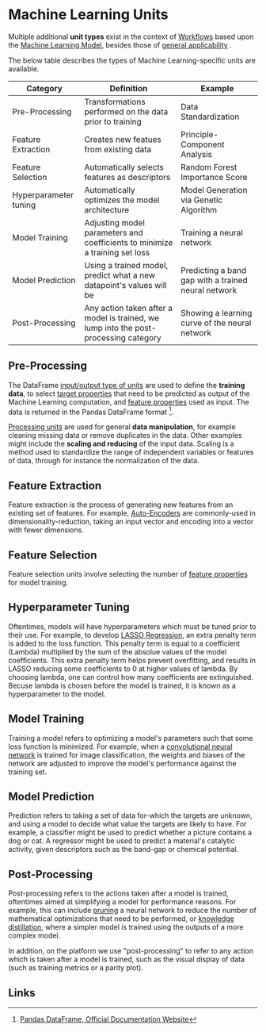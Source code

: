 # Machine Learning Units

Multiple additional **unit types** exist in the context of [Workflows](../../workflows/overview.md) based upon
the [Machine Learning Model](overview.md), besides those of [general applicability](../../workflows/components/units.md)
.

The below table describes the types of Machine Learning-specific units are available.

| Category             | Definition                                                                           | Example                                            |
| -------------------- | ------------------------------------------------------------------------------------ | -------------------------------------------------- |
| Pre-Processing       | Transformations performed on the data prior to training                              | Data Standardization                               |
| Feature Extraction   | Creates new featues from existing data                                               | Principle-Component Analysis                       |
| Feature Selection    | Automatically selects features as descriptors                                        | Random Forest Importance Score                     |
| Hyperparameter tuning| Automatically optimizes the model architecture                                       | Model Generation via Genetic Algorithm             |
| Model Training       | Adjusting model parameters and coefficients to minimize a training set loss          | Training a neural network                          |
| Model Prediction     | Using a trained model, predict what a new datapoint's values will be                 | Predicting a band gap with a trained neural network|
| Post-Processing      | Any action taken after a model is trained, we lump into the post-processing category | Showing a learning curve of the neural network     |

## Pre-Processing

The DataFrame [input/output type of units](../../workflows/components/units.md#i/o) are used to define the **training
data**, to select [target properties](../../properties/classification/machine-learning.md) that need to be predicted as
output of the Machine Learning computation,
and [feature properties](../../properties/classification/machine-learning.md) used as input. The data is returned in the
Pandas DataFrame format [^1].

[Processing units](../../workflows/components/units.md#processing) are used for general **data manipulation**, for
example cleaning missing data or remove duplicates in the data. Other examples might include the **scaling and
reducing** of the input data. Scaling is a method used to standardize the range of independent variables or features of
data, through for instance the normalization of the data.

## Feature Extraction

Feature extraction is the process of generating new features from an existing set of features. For
example, [Auto-Encoders](https://en.wikipedia.org/wiki/Autoencoder) are commonly-used in dimensionality-reduction,
taking an input vector and encoding into a vector with fewer dimensions.

## Feature Selection

Feature selection units involve selecting the number
of [feature properties](../../properties/classification/machine-learning.md) for model training.

## Hyperparameter Tuning

Oftentimes, models will have hyperparameters which must be tuned prior to their use. For example, to
develop [LASSO Regression](https://en.wikipedia.org/wiki/Lasso_(statistics)), an extra penalty term is added to the loss
function. This penalty term is equal to a coefficient (Lambda) multiplied by the sum of the absolue values of the model
coefficients. This extra penalty term helps prevent overfitting, and results in LASSO reducing some coefficients to 0 at
higher values of lambda. By choosing lambda, one can control how many coefficients are extinguished. Becuse lambda is
chosen before the model is trained, it is known as a hyperparameter to the model.

## Model Training

Training a model refers to optimizing a model's parameters such that some loss function is minimized. For example, when
a [convolutional neural network](https://en.wikipedia.org/wiki/Convolutional_neural_network) is trained for image
classification, the weights and biases of the network are adjusted to improve the model's performance against the
training set.

## Model Prediction

Prediction refers to taking a set of data for-which the targets are unknown, and using a model to decide what value the
targets are likely to have. For example, a classifier might be used to predict whether a picture contains a dog or cat.
A regressor might be used to predict a material's catalytic activity, given descriptors such as the band-gap or chemical
potential.

## Post-Processing

Post-processing refers to the actions taken after a model is trained, oftentimes aimed at simplifying a model for
performance reasons. For example, this can
include [pruning](https://en.wikipedia.org/wiki/Pruning_(artificial_neural_network)) a neural network to reduce the
number of mathematical optimizations that need to be performed,
or [knowledge distillation](https://en.wikipedia.org/wiki/Knowledge_distillation), where a simpler model is trained
using the outputs of a more complex model.

In addition, on the platform we use "post-processing" to refer to any action which is taken after a model is trained,
such as the visual display of data (such as training metrics or a parity plot).

## Links

[^1]: [Pandas DataFrame, Official Documentation Website](https://pandas.pydata.org/pandas-docs/stable/dsintro.html#dataframe)
